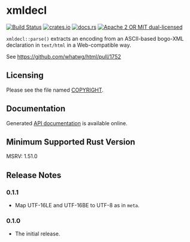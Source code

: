 # xmldecl

[![Build Status](https://travis-ci.org/hsivonen/xmldecl.svg?branch=main)](https://travis-ci.org/hsivonen/xmldecl)
[![crates.io](https://img.shields.io/crates/v/xmldecl.svg)](https://crates.io/crates/xmldecl)
[![docs.rs](https://docs.rs/xmldecl/badge.svg)](https://docs.rs/xmldecl/)
[![Apache 2 OR MIT dual-licensed](https://img.shields.io/badge/license-Apache%202%20%2F%20MIT-blue.svg)](https://github.com/hsivonen/xmldecl/blob/main/COPYRIGHT)

`xmldecl::parse()` extracts an encoding from an ASCII-based bogo-XML
declaration in `text/html` in a Web-compatible way.

See https://github.com/whatwg/html/pull/1752

## Licensing

Please see the file named
[COPYRIGHT](https://github.com/hsivonen/xmldecl/blob/main/COPYRIGHT).

## Documentation

Generated [API documentation](https://docs.rs/xmldecl/) is available
online.

## Minimum Supported Rust Version

MSRV: 1.51.0

## Release Notes

### 0.1.1

* Map UTF-16LE and UTF-16BE to UTF-8 as in `meta`.

### 0.1.0

* The initial release.
